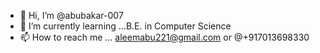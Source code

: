 - 👋 Hi, I’m @abubakar-007
- 🌱 I’m currently learning ...B.E. in Computer Science
- 📫 How to reach me ... aleemabu221@gmail.com or @+917013698330

<!---
abubakar-007/abubakar-007 is a ✨ special ✨ repository because its `README.md` (this file) appears on your GitHub profile.
You can click the Preview link to take a look at your changes.
--->
